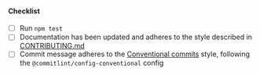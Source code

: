 <!--
Thank you for your pull request. Please provide a description above and review
the requirements below.

Bug fixes and new features should include tests.

Contributors guide: https://github.com/Fdawgs/docsmith/blob/main/CONTRIBUTING.md

-->

#### Checklist

-   [ ] Run `npm test`
-   [ ] Documentation has been updated and adheres to the style described in [CONTRIBUTING.md](https://github.com/Fdawgs/docsmith/blob/main/CONTRIBUTING.md#documentation-style)
-   [ ] Commit message adheres to the [Conventional commits](https://conventionalcommits.org/en/v1.0.0/) style, following the `@commitlint/config-conventional` config
